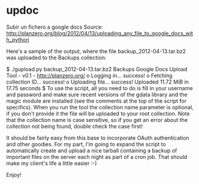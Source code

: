 updoc
=====

Subir un fichero a google docs
Source: http://planzero.org/blog/2012/04/13/uploading_any_file_to_google_docs_with_python



Here's a sample of the output, where the file backup_2012-04-13.tar.bz2 was uploaded to the Backups collection:

$ ./gupload.py backup_2012-04-13.tar.bz2 Backups
Google Docs Upload Tool - v0.1 - http://planzero.org/
o Logging in... success!
o Fetching collection ID... success!
o Uploading file... success!
Uploaded 11.72 MiB in 17.75 seconds
$ 
To use the script, all you need to do is fill in your username and password and make sure recent versions of the gdata library and the magic module are installed (see the comments at the top of the script for specifics). When you run the tool the collection name parameter is optional, if you don't provide it the file will be uploaded to your root collection. Note that the collection name is case sensitive, so if you get an error about the collection not being found, double check the case first!

It should be fairly easy from this base to incorporate OAuth authentication and other goodies. For my part, I'm going to expand the script to automatically create and upload a nice tarball containing a backup of important files on the server each night as part of a cron job. That should make my client's life a little easier :-)

Enjoy!
